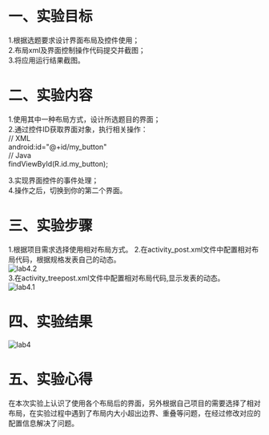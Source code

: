 # 一、实验目标

 1.根据选题要求设计界面布局及控件使用；  
2.布局xml及界面控制操作代码提交并截图；  
3.将应用运行结果截图。 
 
# 二、实验内容
1.使用其中一种布局方式，设计所选题目的界面；  
2.通过控件ID获取界面对象，执行相关操作：  
// XML  
android:id="@+id/my_button"  
// Java  
findViewById(R.id.my_button);  

3.实现界面控件的事件处理；  
4.操作之后，切换到你的第二个界面。

# 三、实验步骤
1.根据项目需求选择使用相对布局方式。 
2.在activity_post.xml文件中配置相对布局代码，根据规格发表自己的动态。  
![lab4.2](https://github.com/Dlmdp/android-labs-2020/blob/master/students/net1814080903116/src/main/4.2.PNG)  
3.在activity_treepost.xml文件中配置相对布局代码,显示发表的动态。  
![lab4.1](https://github.com/Dlmdp/android-labs-2020/blob/master/students/net1814080903116/src/main/4.1.PNG)  


# 四、实验结果
![lab4](https://github.com/Dlmdp/android-labs-2020/blob/master/students/net1814080903116/src/main/lab4.PNG)
# 五、实验心得
在本次实验上认识了使用各个布局后的界面，另外根据自己项目的需要选择了相对布局，在实验过程中遇到了布局内大小超出边界、重叠等问题，在经过修改对应的配置信息解决了问题。
